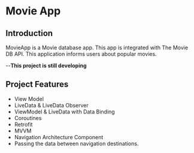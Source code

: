 Movie App
==================================


Introduction
------------

MovieApp is a Movie database app. This app is integrated with The Movie DB API. This application informs users about popular movies.

--**This project is still developing**


Project Features
--------------

- View Model
- LiveData & LiveData Observer
- ViewModel & LiveData with Data Binding
- Coroutines
- Retrofit
- MVVM
- Navigation Architecture Component
- Passing the data between navigation destinations.

